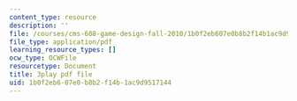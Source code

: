 ```yaml
---
content_type: resource
description: ''
file: /courses/cms-608-game-design-fall-2010/1b0f2eb607e0b8b2f14b1ac9d9517144_68563.pdf
file_type: application/pdf
learning_resource_types: []
ocw_type: OCWFile
resourcetype: Document
title: 3play pdf file
uid: 1b0f2eb6-07e0-b8b2-f14b-1ac9d9517144
---
```

